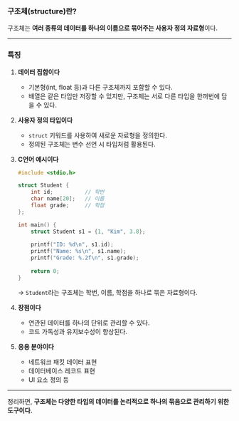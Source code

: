 ### 구조체(structure)란?

구조체는 **여러 종류의 데이터를 하나의 이름으로 묶어주는 사용자 정의 자료형**이다.

---

### 특징

1. **데이터 집합이다**

   * 기본형(int, float 등)과 다른 구조체까지 포함할 수 있다.
   * 배열은 같은 타입만 저장할 수 있지만, 구조체는 서로 다른 타입을 한꺼번에 담을 수 있다.

2. **사용자 정의 타입이다**

   * `struct` 키워드를 사용하여 새로운 자료형을 정의한다.
   * 정의된 구조체는 변수 선언 시 타입처럼 활용된다.

3. **C언어 예시이다**

   ```c
   #include <stdio.h>

   struct Student {
       int id;          // 학번
       char name[20];   // 이름
       float grade;     // 학점
   };

   int main() {
       struct Student s1 = {1, "Kim", 3.8};
       
       printf("ID: %d\n", s1.id);
       printf("Name: %s\n", s1.name);
       printf("Grade: %.2f\n", s1.grade);
       
       return 0;
   }
   ```

   → `Student`라는 구조체는 학번, 이름, 학점을 하나로 묶은 자료형이다.

4. **장점이다**

   * 연관된 데이터를 하나의 단위로 관리할 수 있다.
   * 코드 가독성과 유지보수성이 향상된다.

5. **응용 분야이다**

   * 네트워크 패킷 데이터 표현
   * 데이터베이스 레코드 표현
   * UI 요소 정의 등

---

정리하면, **구조체는 다양한 타입의 데이터를 논리적으로 하나의 묶음으로 관리하기 위한 도구이다.**
